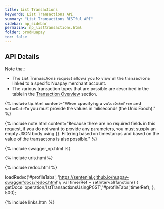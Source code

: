 ```yaml
---
title: List Transactions
keywords: List Transactions API
summary: "List Transactions RESTful API"
sidebar: np_sidebar
permalink: np_listtransactions.html
folder: prodNuapay
toc: false
---
```


## API Details

Note that:
* The List Transactions request allows you to view all the transactions linked to a specific Nuapay merchant account.
* The various transaction types that are possible are described in the table in the [Transaction Overview](np_transactionoverview.html) section.

{% include tip.html content="When specifying a `valueDateFrom` and `valueDateTo` you must provide the values in miliseconds (the Unix Epoch)." %}


{% include note.html content="Because there are no required fields in this request, if you do not want to provide any parameters, you must supply an empty JSON body using {}. Filtering based on timestamps and based on the value of the transactions is also possible." %}

{% include swagger_np.html %}

{% include urls.html %}


<ul id="profileTabs" class="nav nav-tabs">
    
   
</ul>
   
{% include redoc.html %}
   
loadRedoc('#profileTabs', 'https://sentenial.github.io/nuapay-swagger/docs/redoc.html');
var timerRef = setInterval(function() { getDocs('operation/listTransactionsUsingPOST','#profileTabs',timerRef); }, 500);


</script>


<div id="mydiv"></div>
</div>
</div>


{% include links.html %}
